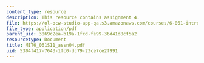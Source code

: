 ```yaml
---
content_type: resource
description: This resource contains assignment 4.
file: https://ol-ocw-studio-app-qa.s3.amazonaws.com/courses/6-061-introduction-to-electric-power-systems-spring-2011/5304f41776431fc0dc7923ce7ce2f991_MIT6_061S11_assn04.pdf
file_type: application/pdf
parent_uid: 3869c2ea-b19a-1fcd-fe99-36d41d8cf5a2
resourcetype: Document
title: MIT6_061S11_assn04.pdf
uid: 5304f417-7643-1fc0-dc79-23ce7ce2f991
---
```

